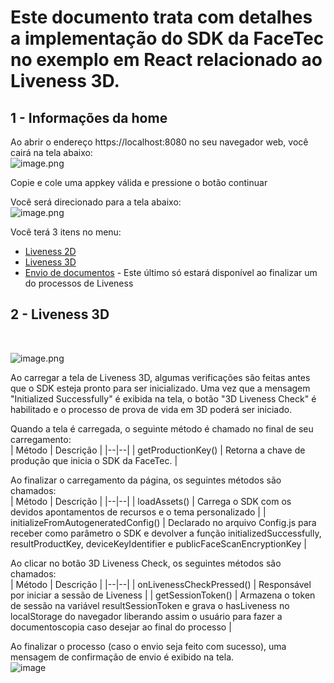 # Este documento trata com detalhes a implementação do SDK da FaceTec no exemplo em React relacionado ao Liveness 3D.

## 1 - Informações da home

Ao abrir o endereço https://localhost:8080 no seu navegador web, você cairá na tela abaixo:
<br>
![image.png](https://i.ibb.co/7nscwCZ/Screenshot-2023-04-20-at-17-23-34-React-App.png)

Copie e cole uma appkey válida e pressione o botão continuar

Você será direcionado para a tela abaixo:
<br>
![image.png](https://i.ibb.co/gmdmHsY/Screenshot-2023-04-20-at-17-25-46-React-App.png)

Você terá 3 itens no menu:

- [Liveness 2D](https://github.com/oititec/liveness-react-example/blob/feat/REAME.md-update/src/liveness-2d/README.md)
- [Liveness 3D](https://github.com/oititec/liveness-react-example/blob/feat/REAME.md-update/src/liveness-3d/README.md)
- [Envio de documentos](https://github.com/oititec/liveness-react-example/blob/feat/REAME.md-update/src/send-documents/README.md) - Este último só estará disponível ao finalizar um do processos de Liveness

## 2 - Liveness 3D

<br>

![image.png](https://i.ibb.co/N1gGzsT/Screenshot-2023-04-26-at-10-55-24-React-App.png)

Ao carregar a tela de Liveness 3D, algumas verificações são feitas antes que o SDK esteja pronto para ser inicializado. Uma vez que a mensagem "Initialized Successfully" é exibida na tela, o botão "3D Liveness Check" é habilitado e o processo de prova de vida em 3D poderá ser iniciado.

Quando a tela é carregada, o seguinte método é chamado no final de seu carregamento:
<br>
| Método | Descrição |
|--|--|
| getProductionKey() | Retorna a chave de produção que inicia o SDK da FaceTec. |

Ao finalizar o carregamento da página, os seguintes métodos são chamados:
<br>
| Método | Descrição |
|--|--|
| loadAssets() | Carrega o SDK com os devidos apontamentos de recursos e o tema personalizado |
| initializeFromAutogeneratedConfig() | Declarado no arquivo Config.js para receber como parâmetro o SDK e devolver a função initializedSuccessfully, resultProductKey, deviceKeyIdentifier e publicFaceScanEncryptionKey |

Ao clicar no botão 3D Liveness Check, os seguintes métodos são chamados:
<br>
| Método | Descrição |
|--|--|
| onLivenessCheckPressed() | Responsável por iniciar a sessão de Liveness |
| getSessionToken() | Armazena o token de sessão na variável resultSessionToken e grava o hasLiveness no localStorage do navegador liberando assim o usuário para fazer a documentoscopia caso desejar ao final do processo |

Ao finalizar o processo (caso o envio seja feito com sucesso), uma mensagem de confirmação de envio é exibido na tela.
<br>
![image](https://i.ibb.co/9Z5pmVq/image.png)
